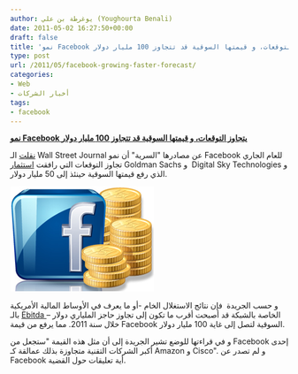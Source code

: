 ```yaml
---
author: يوغرطة بن علي (Youghourta Benali)
date: 2011-05-02 16:27:50+00:00
draft: false
title: 'نمو Facebook يتجاوز التوقعات، و قيمتها السوقية قد تتجاوز 100 مليار دولار '
type: post
url: /2011/05/facebook-growing-faster-forecast/
categories:
- Web
- أخبار الشركات
tags:
- facebook
---
```


[**نمو Facebook يتجاوز التوقعات، و قيمتها السوقية قد تتجاوز 100 مليار دولار**](https://www.it-scoop.com/2011/05/facebook-growing-faster-forecast)




[نقلت](http://online.wsj.com/article/SB10001424052748704436004576297310274876624.html) الـ Wall Street Journal عن مصادرها "السرية" أن نمو Facebook للعام الجاري تجاوز التوقعات التي رافقت [استثمار](https://www.it-scoop.com/2011/01/facebook-raises-500-million/) Goldman Sachs و  Digital Sky Technologies و الذي رفع قيمتها السوقية حينئذ إلى 50 مليار دولار.




[![](facebook-money.jpg)
](https://www.it-scoop.com/2011/05/facebook-growing-faster-forecast)


و حسب الجريدة  فإن نتائج الاستغلال الخام -أو ما يعرف في الأوساط المالية الأمريكية بالـ [Ebitda ](http://en.wikipedia.org/wiki/Earnings_before_interest,_taxes,_depreciation_and_amortization)– الخاصة بالشبكة قد أصبحت أقرب ما تكون إلى تجاوز حاجز الملياري دولار خلال سنة 2011. مما يرفع من قيمة Facebook السوقية لتصل إلى غاية 100 مليار دولار.

و في قراءتها للوضع تشير الجريدة إلى أن مثل هذه القيمة "ستجعل من Facebook إحدى أكبر الشركات التقنية متجاوزة بذلك عمالقة كـ Amazon و Cisco". و لم تصدر عن Facebook أية تعليقات حول القضية.


